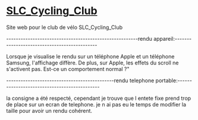 # [SLC_Cycling_Club](https://naim737.github.io/SLC_Cycling_Club/)

Site web pour le club de vélo SLC_Cycling_Club

-------------------------------------------------------rendu appareil:---------------------------------------------

Lorsque je visualise le rendu sur un téléphone Apple et un téléphone Samsung, l'affichage diffère. De plus, sur Apple, les effets du scroll ne s'activent pas. Est-ce un comportement normal ?"

---------------------------------------------rendu telephone portable:---------------------------------------------

la consigne a été respecté, cependant je trouve que l entete fixe prend trop de place sur un ecran de telephone. je n ai pas eu le temps de modifier la taille pour avoir un rendu cohérent.
